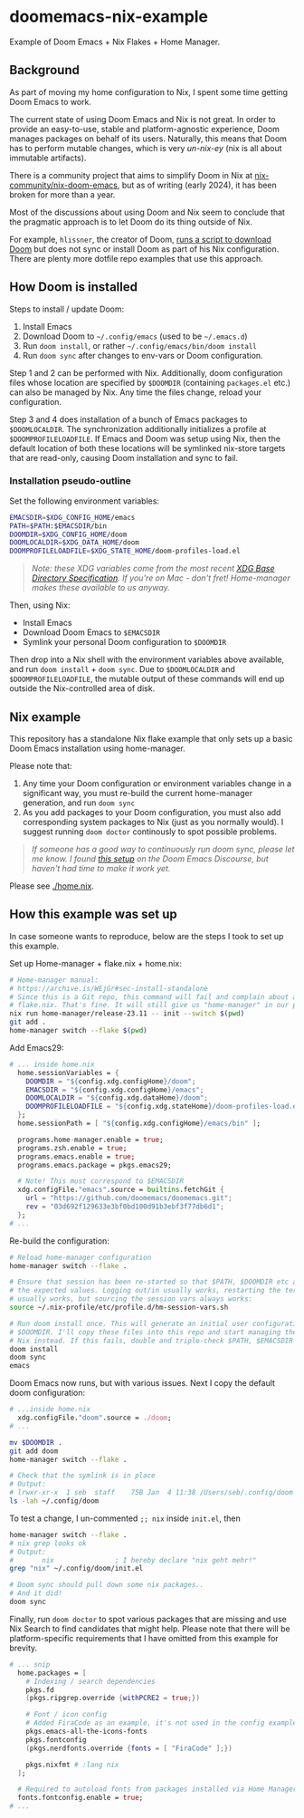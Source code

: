 # doomemacs-nix-example

Example of Doom Emacs + Nix Flakes + Home Manager.

## Background

As part of moving my home configuration to Nix, I spent some time getting Doom
Emacs to work.

The current state of using Doom Emacs and Nix is not great. In order to provide
an easy-to-use, stable and platform-agnostic experience, Doom manages packages
on behalf of its users. Naturally, this means that Doom has to perform mutable
changes, which is very *un-nix-ey* (nix is all about immutable artifacts).

There is a community project that aims to simplify Doom in Nix at
[nix-community/nix-doom-emacs](https://github.com/nix-community/nix-doom-emacs),
but as of writing (early 2024), it has been broken for more than a year.

Most of the discussions about using Doom and Nix seem to conclude that the
pragmatic approach is to let Doom do its thing outside of Nix.

For example, `hlissner`, the creator of Doom,
[runs a script to download Doom](https://github.com/hlissner/dotfiles/blob/089f1a9da9018df9e5fc200c2d7bef70f4546026/modules/editors/emacs.nix)
but does not sync or install Doom as part of his Nix configuration. There are
plenty more dotfile repo examples that use this approach.

## How Doom is installed

Steps to install / update Doom:

1. Install Emacs
2. Download Doom to `~/.config/emacs` (used to be `~/.emacs.d`)
3. Run `doom install`, or rather `~/.config/emacs/bin/doom install`
4. Run `doom sync` after changes to env-vars or Doom configuration.

Step 1 and 2 can be performed with Nix. Additionally, doom configuration files
whose location are specified by `$DOOMDIR` (containing `packages.el` etc.) can
also be managed by Nix. Any time the files change, reload your configuration.

Step 3 and 4 does installation of a bunch of Emacs packages to `$DOOMLOCALDIR`.
The synchronization additionally initializes a profile at
`$DOOMPROFILELOADFILE`. If Emacs and Doom was setup using Nix, then the default
location of both these locations will be symlinked nix-store targets that are
read-only, causing Doom installation and sync to fail.

### Installation pseudo-outline

Set the following environment variables:

```bash
EMACSDIR=$XDG_CONFIG_HOME/emacs
PATH=$PATH:$EMACSDIR/bin
DOOMDIR=$XDG_CONFIG_HOME/doom
DOOMLOCALDIR=$XDG_DATA_HOME/doom
DOOMPROFILELOADFILE=$XDG_STATE_HOME/doom-profiles-load.el
```

> *Note: these XDG variables come from the most recent
> [XDG Base Directory Specification](https://specifications.freedesktop.org/basedir-spec/basedir-spec-latest.html).
> If you're on Mac - don't fret! Home-manager makes these available to us anyway.*

Then, using Nix:

- Install Emacs
- Download Doom Emacs to `$EMACSDIR`
- Symlink your personal Doom configuration to `$DOOMDIR`

Then drop into a Nix shell with the environment variables above available, and
run `doom install` + `doom sync`. Due to `$DOOMLOCALDIR` and
`$DOOMPROFILELOADFILE`, the mutable output of these commands will end up outside
the Nix-controlled area of disk.

## Nix example

This repository has a standalone Nix flake example that only sets up a basic
Doom Emacs installation using home-manager.

Please note that:

1. Any time your Doom configuration or environment variables change in a
   significant way, you must re-build the current home-manager generation, and
   run `doom sync`
2. As you add packages to your Doom configuration, you must also add
   corresponding system packages to Nix (just as you normally would). I suggest
   running `doom doctor` continously to spot possible problems.

> *If someone has a good way to continuously run doom sync, please let me know.
> I found [this setup](https://discourse.nixos.org/t/advice-needed-installing-doom-emacs/8806/8)
> on the Doom Emacs Discourse, but haven't had time to make it work yet.*

Please see [./home.nix](home.nix).

## How this example was set up

In case someone wants to reproduce, below are the steps I took to set up this
example.

Set up Home-manager + flake.nix + home.nix:

```bash
# Home-manager manual:
# https://archive.is/WEjGr#sec-install-standalone
# Since this is a Git repo, this command will fail and complain about a missing
# flake.nix. That's fine. It will still give us "home-manager" in our path.
nix run home-manager/release-23.11 -- init --switch $(pwd)
git add .
home-manager switch --flake $(pwd)
```

Add Emacs29:

```nix
# ... inside home.nix
  home.sessionVariables = {
    DOOMDIR = "${config.xdg.configHome}/doom";
    EMACSDIR = "${config.xdg.configHome}/emacs";
    DOOMLOCALDIR = "${config.xdg.dataHome}/doom";
    DOOMPROFILELOADFILE = "${config.xdg.stateHome}/doom-profiles-load.el";
  };
  home.sessionPath = [ "${config.xdg.configHome}/emacs/bin" ];

  programs.home-manager.enable = true;
  programs.zsh.enable = true;
  programs.emacs.enable = true;
  programs.emacs.package = pkgs.emacs29;

  # Note! This must correspond to $EMACSDIR
  xdg.configFile."emacs".source = builtins.fetchGit {
    url = "https://github.com/doomemacs/doomemacs.git";
    rev = "03d692f129633e3bf0bd100d91b3ebf3f77db6d1";
  };
# ...
```

Re-build the configuration:

```bash
# Reload home-manager configuration
home-manager switch --flake .

# Ensure that session has been re-started so that $PATH, $DOOMDIR etc all have
# the expected values. Logging out/in usually works, restarting the terminal
# usually works, but sourcing the session vars always works:
source ~/.nix-profile/etc/profile.d/hm-session-vars.sh

# Run doom install once. This will generate an initial user configuration at
# $DOOMDIR. I'll copy these files into this repo and start managing them using
# Nix instead. If this fails, double and triple-check $PATH, $EMACSDIR etc.
doom install
doom sync
emacs
```

Doom Emacs now runs, but with various issues. Next I copy the default doom
configuration:

```nix
# ...inside home.nix
  xdg.configFile."doom".source = ./doom;
# ...
```

```bash
mv $DOOMDIR .
git add doom
home-manager switch --flake .

# Check that the symlink is in place
# Output:
# lrwxr-xr-x  1 seb  staff    75B Jan  4 11:38 /Users/seb/.config/doom -> /nix/store/iy3bfhsnbhnbkjswj1a9bp0lq18db55a-home-manager-files/.config/doom
ls -lah ~/.config/doom
```

To test a change, I un-commented `;; nix` inside `init.el`, then

```bash
home-manager switch --flake .
# nix grep looks ok
# Output:
#       nix               ; I hereby declare "nix geht mehr!"
grep "nix" ~/.config/doom/init.el

# Doom sync should pull down some nix packages..
# And it did!
doom sync
```

Finally, run `doom doctor` to spot various packages that are missing and use Nix
Search to find candidates that might help. Please note that there will be
platform-specific requirements that I have omitted from this example for
brevity.

```nix
# ... snip
  home.packages = [
    # Indexing / search dependencies
    pkgs.fd
    (pkgs.ripgrep.override {withPCRE2 = true;})

    # Font / icon config
    # Added FiraCode as an example, it's not used in the config example.
    pkgs.emacs-all-the-icons-fonts
    pkgs.fontconfig
    (pkgs.nerdfonts.override {fonts = [ "FiraCode" ];})

    pkgs.nixfmt # :lang nix
  ];

  # Required to autoload fonts from packages installed via Home Manager
  fonts.fontconfig.enable = true;
# ...
```
